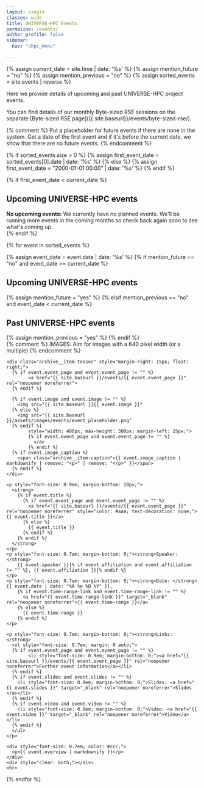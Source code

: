 ```yaml
---
layout: single
classes: wide
title: UNIVERSE-HPC Events
permalink: /events/
author_profile: false
sidebar:
  nav: "uhpc_menu"

---
```


{% assign current_date = site.time | date: '%s' %}
{% assign mention_future = "no" %}
{% assign mention_previous = "no" %}
{% assign sorted_events = site.events | reverse %}

Here we provide details of upcoming and past UNIVERSE-HPC project events.

You can find details of our monthly Byte-sized RSE sessions on the separate
[Byte-sized RSE page]({{ site.baseurl}}/events/byte-sized-rse/).

{% comment %}
Put a placeholder for future events if there are none in the system.
Get a date of the first event and if it's before the current date, we
show that there are no future events.
{% endcomment %}

{% if sorted_events.size > 0 %}
  {% assign first_event_date = sorted_events[0].date | date: '%s' %}
{% else %}
  {% assign first_event_date = "2000-01-01 00:00" | date: '%s' %}
{% endif %}

{% if first_event_date < current_date %}
  <div>
    <h2>Upcoming UNIVERSE-HPC events</h2>
<div class="notice notice--info">
<strong>No upcoming events:</strong> We currently have no planned events. We'll be running more events in the coming months so check back again soon to see what's coming up.
</div>
  </div>
{% endif %}

{% for event in sorted_events %}

  {% assign event_date = event.date | date: '%s' %}
  {% if mention_future == "no" and event_date >= current_date %}
  <div>
    <h2>Upcoming UNIVERSE-HPC events</h2>
  </div>
  {% assign mention_future = "yes" %}
  {% elsif mention_previous == "no" and event_date < current_date %}
  <div>
    <h2>Past UNIVERSE-HPC events</h2>
  </div>
  {% assign mention_previous = "yes" %}
  {% endif %}

  <div>
    {% comment %}
    IMAGES: Aim for images with a 640 pixel width (or a multiple)
    {% endcomment %}

    <div class="archive__item-teaser" style="margin-right: 15px; float: right;">
      {% if event.event_page and event.event_page != "" %}
            <a href="{{ site.baseurl }}/events/{{ event.event_page }}" rel="noopener noreferrer">
      {% endif %}
      
      {% if event.image and event.image != "" %}
        <img src="{{ site.baseurl }}{{ event.image }}"
      {% else %}
        <img src="{{ site.baseurl }}/assets/images/events/event_placeholder.png"
      {% endif %}
            style="width: 400px; max-height: 300px; margin-left: 15px;">
            {% if event.event_page and event.event_page != "" %}
              </a>
            {% endif %}
      {% if event.image_caption %}
        <span class="archive__item-caption">{{ event.image_caption | markdownify | remove: "<p>" | remove: "</p>" }}</span>
      {% endif %}
    </div>

    <p style="font-size: 0.9em; margin-bottom: 10px;">
      <strong>
        {% if event.title %}
          {% if event.event_page and event.event_page != "" %}
            <a href="{{ site.baseurl }}/events/{{ event.event_page }}" rel="noopener noreferrer" style="color: #aaa; text-decoration: none;">{{ event.title }}</a>
          {% else %}
            {{ event.title }}
          {% endif %}
        {% endif %}
      </strong>
    </p>
    <p style="font-size: 0.7em; margin-bottom: 0;"><strong>Speaker: </strong>
        {{ event.speaker }}{% if event.affiliation and event.affiliation != "" %}, {{ event.affiliation }}{% endif %}
    </p>
    <p style="font-size: 0.7em; margin-bottom: 0;"><strong>Date: </strong>{{ event.date | date: "%A %e %B %Y" }},
        {% if event.time-range-link and event.time-range-link != "" %}
          <a href="{{ event.time-range-link }}" target="_blank" rel="noopener noreferrer">{{ event.time-range }}</a>
        {% else %}
          {{ event.time-range }}
        {% endif %}
    </p>
    
    <p style="font-size: 0.7em; margin-bottom: 0;"><strong>Links: </strong>
      <ul style="font-size: 0.7em; margin: 0 auto;">
      {% if event.event_page and event.event_page != "" %}
            <li style="font-size: 0.9em; margin-bottom: 0;"><a href="{{ site.baseurl }}/events/{{ event.event_page }}" rel="noopener noreferrer">Further event information</a></li>
      {% endif %}
      {% if event.slides and event.slides != "" %}
        <li style="font-size: 0.9em; margin-bottom: 0;">Slides: <a href="{{ event.slides }}" target="_blank" rel="noopener noreferrer">Slides </a></li>
      {% endif %}
      {% if event.video and event.video != "" %}
        <li style="font-size: 0.9em; margin-bottom: 0;">Video: <a href="{{ event.video }}" target="_blank" rel="noopener noreferrer">Video</a></li>
      {% endif %}
      </ul>
    </p>

    <div style="font-size: 0.7em; color: #ccc;">
      <p>{{ event.overview | markdownify }}</p>
    </div>
    <div style="clear: both;"></div>
    <hr>

  </div>

{% endfor %}










